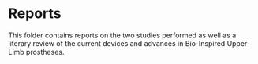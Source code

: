 # Reports

This folder contains reports on the two studies performed as well as a literary review of the current devices and advances in Bio-Inspired Upper-Limb prostheses.
